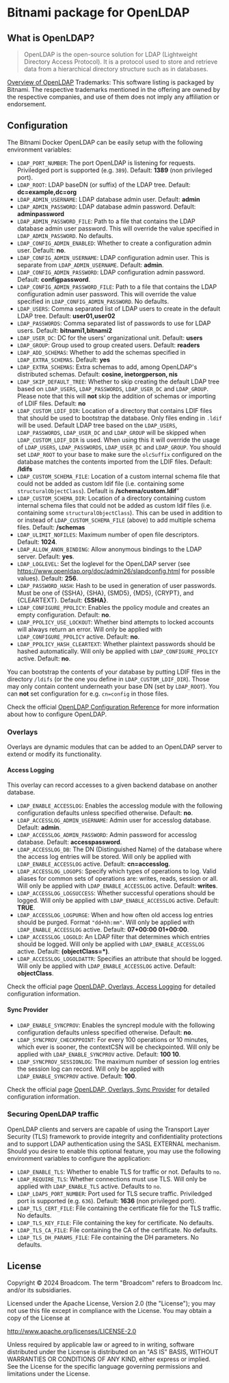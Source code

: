 # Bitnami package for OpenLDAP

## What is OpenLDAP?

> OpenLDAP is the open-source solution for LDAP (Lightweight Directory Access Protocol). It is a protocol used to  store and retrieve data from a hierarchical directory structure such as in databases.

[Overview of OpenLDAP](https://openldap.org/)
Trademarks: This software listing is packaged by Bitnami. The respective trademarks mentioned in the offering are owned by the respective companies, and use of them does not imply any affiliation or endorsement.

## Configuration

The Bitnami Docker OpenLDAP can be easily setup with the following environment variables:

* `LDAP_PORT_NUMBER`: The port OpenLDAP is listening for requests. Priviledged port is supported (e.g. `389`). Default: **1389** (non privileged port).
* `LDAP_ROOT`: LDAP baseDN (or suffix) of the LDAP tree. Default: **dc=example,dc=org**
* `LDAP_ADMIN_USERNAME`: LDAP database admin user. Default: **admin**
* `LDAP_ADMIN_PASSWORD`: LDAP database admin password. Default: **adminpassword**
* `LDAP_ADMIN_PASSWORD_FILE`: Path to a file that contains the LDAP database admin user password. This will override the value specified in `LDAP_ADMIN_PASSWORD`. No defaults.
* `LDAP_CONFIG_ADMIN_ENABLED`: Whether to create a configuration admin user. Default: **no**.
* `LDAP_CONFIG_ADMIN_USERNAME`: LDAP configuration admin user. This is separate from `LDAP_ADMIN_USERNAME`. Default: **admin**.
* `LDAP_CONFIG_ADMIN_PASSWORD`: LDAP configuration admin password. Default: **configpassword**.
* `LDAP_CONFIG_ADMIN_PASSWORD_FILE`: Path to a file that contains the LDAP configuration admin user password. This will override the value specified in `LDAP_CONFIG_ADMIN_PASSWORD`. No defaults.
* `LDAP_USERS`: Comma separated list of LDAP users to create in the default LDAP tree. Default: **user01,user02**
* `LDAP_PASSWORDS`: Comma separated list of passwords to use for LDAP users. Default: **bitnami1,bitnami2**
* `LDAP_USER_DC`: DC for the users' organizational unit. Default: **users**
* `LDAP_GROUP`: Group used to group created users. Default: **readers**
* `LDAP_ADD_SCHEMAS`: Whether to add the schemas specified in `LDAP_EXTRA_SCHEMAS`. Default: **yes**
* `LDAP_EXTRA_SCHEMAS`: Extra schemas to add, among OpenLDAP's distributed schemas. Default: **cosine, inetorgperson, nis**
* `LDAP_SKIP_DEFAULT_TREE`: Whether to skip creating the default LDAP tree based on `LDAP_USERS`, `LDAP_PASSWORDS`, `LDAP_USER_DC` and `LDAP_GROUP`. Please note that this will **not** skip the addition of schemas or importing of LDIF files. Default: **no**
* `LDAP_CUSTOM_LDIF_DIR`: Location of a directory that contains LDIF files that should be used to bootstrap the database. Only files ending in `.ldif` will be used. Default LDAP tree based on the `LDAP_USERS`, `LDAP_PASSWORDS`, `LDAP_USER_DC` and `LDAP_GROUP` will be skipped when `LDAP_CUSTOM_LDIF_DIR` is used. When using this it will override the usage of `LDAP_USERS`, `LDAP_PASSWORDS`, `LDAP_USER_DC` and `LDAP_GROUP`. You should set `LDAP_ROOT` to your base to make sure the `olcSuffix` configured on the database matches the contents imported from the LDIF files. Default: **/ldifs**
* `LDAP_CUSTOM_SCHEMA_FILE`: Location of a custom internal schema file that could not be added as custom ldif file (i.e. containing some `structuralObjectClass`). Default is **/schema/custom.ldif**"
* `LDAP_CUSTOM_SCHEMA_DIR`: Location of a directory containing custom internal schema files that could not be added as custom ldif files (i.e. containing some `structuralObjectClass`). This can be used in addition to or instead of `LDAP_CUSTOM_SCHEMA_FILE` (above) to add multiple schema files. Default: **/schemas**
* `LDAP_ULIMIT_NOFILES`: Maximum number of open file descriptors. Default: **1024**.
* `LDAP_ALLOW_ANON_BINDING`: Allow anonymous bindings to the LDAP server. Default: **yes**.
* `LDAP_LOGLEVEL`: Set the loglevel for the OpenLDAP server (see <https://www.openldap.org/doc/admin26/slapdconfig.html> for possible values). Default: **256**.
* `LDAP_PASSWORD_HASH`: Hash to be used in generation of user passwords. Must be one of {SSHA}, {SHA}, {SMD5}, {MD5}, {CRYPT}, and {CLEARTEXT}. Default: **{SSHA}**.
* `LDAP_CONFIGURE_PPOLICY`: Enables the ppolicy module and creates an empty configuration. Default: **no**.
* `LDAP_PPOLICY_USE_LOCKOUT`: Whether bind attempts to locked accounts will always return an error. Will only be applied with `LDAP_CONFIGURE_PPOLICY` active. Default: **no**.
* `LDAP_PPOLICY_HASH_CLEARTEXT`: Whether plaintext passwords should be hashed automatically. Will only be applied with `LDAP_CONFIGURE_PPOLICY` active. Default: **no**.

You can bootstrap the contents of your database by putting LDIF files in the directory `/ldifs` (or the one you define in `LDAP_CUSTOM_LDIF_DIR`). Those may only contain content underneath your base DN (set by `LDAP_ROOT`). You can **not** set configuration for e.g. `cn=config` in those files.

Check the official [OpenLDAP Configuration Reference](https://www.openldap.org/doc/admin26/guide.html) for more information about how to configure OpenLDAP.

### Overlays

Overlays are dynamic modules that can be added to an OpenLDAP server to extend or modify its functionality.

#### Access Logging

This overlay can record accesses to a given backend database on another database.

* `LDAP_ENABLE_ACCESSLOG`: Enables the accesslog module with the following configuration defaults unless specified otherwise. Default: **no**.
* `LDAP_ACCESSLOG_ADMIN_USERNAME`: Admin user for accesslog database. Default: **admin**.
* `LDAP_ACCESSLOG_ADMIN_PASSWORD`: Admin password for accesslog database. Default: **accesspassword**.
* `LDAP_ACCESSLOG_DB`: The DN (Distinguished Name) of the database where the access log entries will be stored. Will only be applied with `LDAP_ENABLE_ACCESSLOG` active. Default: **cn=accesslog**.
* `LDAP_ACCESSLOG_LOGOPS`: Specify which types of operations to log. Valid aliases for common sets of operations are: writes, reads, session or all. Will only be applied with `LDAP_ENABLE_ACCESSLOG` active. Default: **writes**.
* `LDAP_ACCESSLOG_LOGSUCCESS`: Whether successful operations should be logged. Will only be applied with `LDAP_ENABLE_ACCESSLOG` active. Default: **TRUE**.
* `LDAP_ACCESSLOG_LOGPURGE`: When and how often old access log entries should be purged. Format `"dd+hh:mm"`. Will only be applied with `LDAP_ENABLE_ACCESSLOG` active. Default: **07+00:00 01+00:00**.
* `LDAP_ACCESSLOG_LOGOLD`: An LDAP filter that determines which entries should be logged. Will only be applied with `LDAP_ENABLE_ACCESSLOG` active. Default: **(objectClass=*)**.
* `LDAP_ACCESSLOG_LOGOLDATTR`: Specifies an attribute that should be logged. Will only be applied with `LDAP_ENABLE_ACCESSLOG` active. Default: **objectClass**.

Check the official page [OpenLDAP, Overlays, Access Logging](https://www.openldap.org/doc/admin26/overlays.html#Access%20Logging) for detailed configuration information.

#### Sync Provider

* `LDAP_ENABLE_SYNCPROV`: Enables the syncrepl module with the following configuration defaults unless specified otherwise. Default: **no**.
* `LDAP_SYNCPROV_CHECKPPOINT`: For every 100 operations or 10 minutes, which ever is sooner, the contextCSN will be checkpointed. Will only be applied with `LDAP_ENABLE_SYNCPROV` active. Default: **100 10**.
* `LDAP_SYNCPROV_SESSIONLOG`: The maximum number of session log entries the session log can record. Will only be applied with `LDAP_ENABLE_SYNCPROV` active. Default: **100**.

Check the official page [OpenLDAP, Overlays, Sync Provider](https://www.openldap.org/doc/admin26/overlays.html#Sync%20Provider) for detailed configuration information.

### Securing OpenLDAP traffic

OpenLDAP clients and servers are capable of using the Transport Layer Security (TLS) framework to provide integrity and confidentiality protections and to support LDAP authentication using the SASL EXTERNAL mechanism. Should you desire to enable this optional feature, you may use the following environment variables to configure the application:

* `LDAP_ENABLE_TLS`: Whether to enable TLS for traffic or not. Defaults to `no`.
* `LDAP_REQUIRE_TLS`: Whether connections must use TLS. Will only be applied with `LDAP_ENABLE_TLS` active. Defaults to `no`.
* `LDAP_LDAPS_PORT_NUMBER`: Port used for TLS secure traffic. Priviledged port is supported (e.g. `636`). Default: **1636** (non privileged port).
* `LDAP_TLS_CERT_FILE`: File containing the certificate file for the TLS traffic. No defaults.
* `LDAP_TLS_KEY_FILE`: File containing the key for certificate. No defaults.
* `LDAP_TLS_CA_FILE`: File containing the CA of the certificate. No defaults.
* `LDAP_TLS_DH_PARAMS_FILE`: File containing the DH parameters. No defaults.

## License

Copyright &copy; 2024 Broadcom. The term "Broadcom" refers to Broadcom Inc. and/or its subsidiaries.

Licensed under the Apache License, Version 2.0 (the "License");
you may not use this file except in compliance with the License.
You may obtain a copy of the License at

<http://www.apache.org/licenses/LICENSE-2.0>

Unless required by applicable law or agreed to in writing, software
distributed under the License is distributed on an "AS IS" BASIS,
WITHOUT WARRANTIES OR CONDITIONS OF ANY KIND, either express or implied.
See the License for the specific language governing permissions and
limitations under the License.